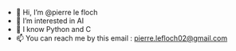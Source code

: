 - 👋 Hi, I’m @pierre le floch
- 👀 I’m interested in AI
- 🌱 I know Python and C
- 📫 You can reach me by this email : pierre.lefloch02@gmail.com

<!---
plefloch123/plefloch123 is a ✨ special ✨ repository because its `README.md` (this file) appears on your GitHub profile.
You can click the Preview link to take a look at your changes.
--->
